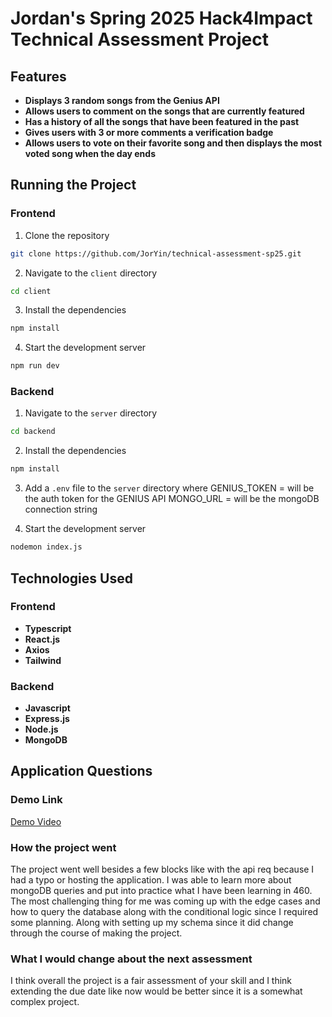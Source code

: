 # Jordan's Spring 2025 Hack4Impact Technical Assessment Project

## Features

- **Displays 3 random songs from the Genius API**
- **Allows users to comment on the songs that are currently featured**
- **Has a history of all the songs that have been featured in the past**
- **Gives users with 3 or more comments a verification badge**
- **Allows users to vote on their favorite song and then displays the most voted song when the day ends**

## Running the Project

### Frontend

1. Clone the repository

```bash
git clone https://github.com/JorYin/technical-assessment-sp25.git
```

2. Navigate to the `client` directory

```bash
cd client
```

3. Install the dependencies

```bash
npm install
```

4. Start the development server

```bash
npm run dev
```

### Backend

1. Navigate to the `server` directory

```bash
cd backend
```

2. Install the dependencies

```bash
npm install
```

3. Add a `.env` file to the `server` directory where
   GENIUS_TOKEN = will be the auth token for the GENIUS API
   MONGO_URL = will be the mongoDB connection string

5. Start the development server

```bash
nodemon index.js
```

## Technologies Used

### Frontend

- **Typescript**
- **React.js**
- **Axios**
- **Tailwind**

### Backend

- **Javascript**
- **Express.js**
- **Node.js**
- **MongoDB**

## Application Questions

### Demo Link

[Demo Video](https://www.loom.com/share/4efa97edb6e0488799d0fca6ca89c1af?sid=3b9e03a2-3507-4a43-93c1-62de39b614de)

### How the project went

The project went well besides a few blocks like with the api req because I had a typo or hosting the application. I was able to learn more about mongoDB queries and put into practice what I have been learning in 460. The most challenging thing for me was coming up with the edge cases and how to query the database along with the conditional logic since I required some planning. Along with setting up my schema since it did change through the course of making the project. 

### What I would change about the next assessment

I think overall the project is a fair assessment of your skill and I think extending the due date like now would be better since it is a somewhat complex project.
